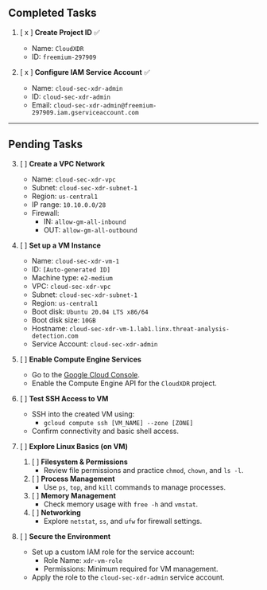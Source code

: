 ## Completed Tasks
1. [ x ] **Create Project ID** ✅
   <!-- Outputs -->
   - Name: `CloudXDR`
   - ID: `freemium-297909`

2. [ x ] **Configure IAM Service Account** ✅
   <!-- Outputs -->
   - Name: `cloud-sec-xdr-admin`
   - ID: `cloud-sec-xdr-admin`
   - Email: `cloud-sec-xdr-admin@freemium-297909.iam.gserviceaccount.com`

---

## Pending Tasks
3. [ ] **Create a VPC Network**
   - Name: `cloud-sec-xdr-vpc`
   - Subnet: `cloud-sec-xdr-subnet-1`
   - Region: `us-central1`
   - IP range: `10.10.0.0/28`
   - Firewall: 
      - IN: `allow-gm-all-inbound`
      - OUT: `allow-gm-all-outbound`
   <!-- - Router: `cloud-sec-xdr-router`
   - NAT: `cloud-sec-xdr-nat` -->

4. [ ] **Set up a VM Instance**
   - Name: `cloud-sec-xdr-vm-1`
   - ID: `[Auto-generated ID]`
   - Machine type: `e2-medium`
   - VPC: `cloud-sec-xdr-vpc`
   - Subnet: `cloud-sec-xdr-subnet-1`
   - Region: `us-central1`
   - Boot disk: `Ubuntu 20.04 LTS x86/64`
   - Boot disk size: `10GB`
   - Hostname: `cloud-sec-xdr-vm-1.lab1.linx.threat-analysis-detection.com`
   - Service Account: `cloud-sec-xdr-admin`


4. [ ] **Enable Compute Engine Services**
   - Go to the [Google Cloud Console](https://console.cloud.google.com/).
   - Enable the Compute Engine API for the `CloudXDR` project.

5. [ ] **Test SSH Access to VM**
   - SSH into the created VM using:
     - `gcloud compute ssh [VM_NAME] --zone [ZONE]`
   - Confirm connectivity and basic shell access.

6. [ ] **Explore Linux Basics (on VM)**
   1. [ ] **Filesystem & Permissions**
       - Review file permissions and practice `chmod`, `chown`, and `ls -l`.
   2. [ ] **Process Management**
       - Use `ps`, `top`, and `kill` commands to manage processes.
   3. [ ] **Memory Management**
       - Check memory usage with `free -h` and `vmstat`.
   4. [ ] **Networking**
       - Explore `netstat`, `ss`, and `ufw` for firewall settings.

7. [ ] **Secure the Environment**
   - Set up a custom IAM role for the service account:
     - Role Name: `xdr-vm-role`
     - Permissions: Minimum required for VM management.
   - Apply the role to the `cloud-sec-xdr-admin` service account.
